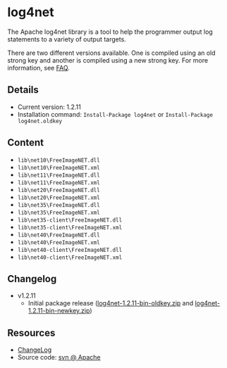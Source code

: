 log4net
===

The Apache log4net library is a tool to help the programmer output log statements to a variety of output targets.

There are two different versions available. One is compiled using an old strong key and another is compiled using a new strong key.
For more information, see [FAQ](http://logging.apache.org/log4net/release/faq.html#two-snks).

Details
---
  - Current version: 1.2.11
  - Installation command: ``Install-Package log4net`` or ``Install-Package log4net.oldkey``

Content
---
  - ``lib\net10\FreeImageNET.dll``
  - ``lib\net10\FreeImageNET.xml``
  - ``lib\net11\FreeImageNET.dll``
  - ``lib\net11\FreeImageNET.xml``
  - ``lib\net20\FreeImageNET.dll``
  - ``lib\net20\FreeImageNET.xml``
  - ``lib\net35\FreeImageNET.dll``
  - ``lib\net35\FreeImageNET.xml``
  - ``lib\net35-client\FreeImageNET.dll``
  - ``lib\net35-client\FreeImageNET.xml``
  - ``lib\net40\FreeImageNET.dll``
  - ``lib\net40\FreeImageNET.xml``
  - ``lib\net40-client\FreeImageNET.dll``
  - ``lib\net40-client\FreeImageNET.xml``

Changelog
---
  - v1.2.11
      - Initial package release ([log4net-1.2.11-bin-oldkey.zip][archive] and [log4net-1.2.11-bin-newkey.zip][archive])

Resources
---
[log4net]:  http://logging.apache.org/log4net
[archive]:  http://archive.apache.org/dist/logging/log4net/binaries/
[changelog]:  http://logging.apache.org/log4net/release/release-notes.html
[sourcecode]: http://logging.apache.org/log4net/source-repository.html
  - [ChangeLog]
  - Source code: [svn @ Apache][sourcecode]